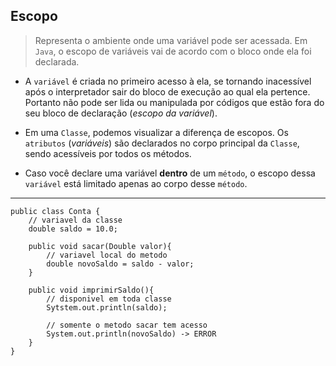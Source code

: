 ## Escopo

> Representa o ambiente onde uma variável pode ser acessada. Em `Java`, o escopo de variáveis vai de acordo com o bloco onde ela foi declarada.

- A `variável` é criada no primeiro acesso à ela, se tornando inacessível após o interpretador sair do bloco de execução ao qual ela pertence. Portanto não pode ser lida ou manipulada por códigos que estão fora do seu bloco de declaração (*escopo da variável*).

- Em uma `Classe`, podemos visualizar a diferença de escopos. Os `atributos` (*variáveis*) são declarados no corpo principal da `Classe`, sendo acessíveis por todos os métodos.

- Caso você declare uma variável **dentro** de um `método`, o escopo dessa `variável` está limitado apenas ao corpo desse `método`.

---
```
public class Conta {
    // variavel da classe
    double saldo = 10.0;

    public void sacar(Double valor){
        // variavel local do metodo
        double novoSaldo = saldo - valor;
    }

    public void imprimirSaldo(){
        // disponivel em toda classe
        Sytstem.out.println(saldo);
        
        // somente o metodo sacar tem acesso
        System.out.println(novoSaldo) -> ERROR
    }
}
```